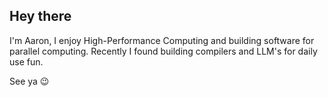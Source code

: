 ## Hey there

I'm Aaron, I enjoy High-Performance Computing and building software for parallel computing. Recently I found building compilers and LLM's for daily use fun.

See ya 😉
